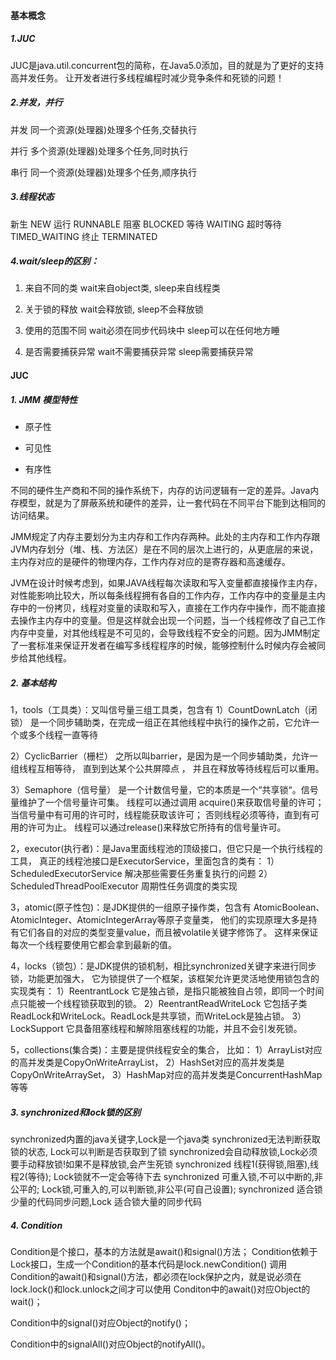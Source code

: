 #### 基本概念
##### 1.JUC
JUC是java.util.concurrent包的简称，在Java5.0添加，目的就是为了更好的支持高并发任务。
让开发者进行多线程编程时减少竞争条件和死锁的问题！

##### 2.并发，并行
并发
同一个资源(处理器)处理多个任务,交替执行

并行
多个资源(处理器)处理多个任务,同时执行

串行
同一个资源(处理器)处理多个任务,顺序执行


##### 3.线程状态
新生      NEW
运行      RUNNABLE
阻塞      BLOCKED
等待      WAITING
超时等待   TIMED_WAITING
终止      TERMINATED


##### 4.wait/sleep的区别：
1. 来自不同的类
wait来自object类, sleep来自线程类

2. 关于锁的释放 
wait会释放锁, sleep不会释放锁

3. 使用的范围不同 
wait必须在同步代码块中
sleep可以在任何地方睡

4. 是否需要捕获异常
wait不需要捕获异常
sleep需要捕获异常

#### JUC

##### 1. JMM 模型特性

- 原子性

- 可见性

- 有序性



不同的硬件生产商和不同的操作系统下，内存的访问逻辑有一定的差异。Java内存模型，就是为了屏蔽系统和硬件的差异，让一套代码在不同平台下能到达相同的访问结果。

JMM规定了内存主要划分为主内存和工作内存两种。此处的主内存和工作内存跟JVM内存划分（堆、栈、方法区）是在不同的层次上进行的，从更底层的来说，主内存对应的是硬件的物理内存，工作内存对应的是寄存器和高速缓存。



JVM在设计时候考虑到，如果JAVA线程每次读取和写入变量都直接操作主内存，对性能影响比较大，所以每条线程拥有各自的工作内存，工作内存中的变量是主内存中的一份拷贝，线程对变量的读取和写入，直接在工作内存中操作，而不能直接去操作主内存中的变量。但是这样就会出现一个问题，当一个线程修改了自己工作内存中变量，对其他线程是不可见的，会导致线程不安全的问题。因为JMM制定了一套标准来保证开发者在编写多线程程序的时候，能够控制什么时候内存会被同步给其他线程。





##### 2. 基本结构

1，tools（工具类）：又叫信号量三组工具类，包含有
1）CountDownLatch（闭锁） 是一个同步辅助类，在完成一组正在其他线程中执行的操作之前，它允许一个或多个线程一直等待

2）CyclicBarrier（栅栏） 之所以叫barrier，是因为是一个同步辅助类，允许一组线程互相等待，
直到到达某个公共屏障点 ， 并且在释放等待线程后可以重用。

3）Semaphore（信号量） 是一个计数信号量，它的本质是一个“共享锁“。信号量维护了一个信号量许可集。
线程可以通过调用 acquire()来获取信号量的许可；当信号量中有可用的许可时，线程能获取该许可；
否则线程必须等待，直到有可用的许可为止。 线程可以通过release()来释放它所持有的信号量许可。

2，executor(执行者)：是Java里面线程池的顶级接口，但它只是一个执行线程的工具，
真正的线程池接口是ExecutorService，里面包含的类有：
1）ScheduledExecutorService 解决那些需要任务重复执行的问题
2）ScheduledThreadPoolExecutor 周期性任务调度的类实现

3，atomic(原子性包)：是JDK提供的一组原子操作类，包含有
AtomicBoolean、AtomicInteger、AtomicIntegerArray等原子变量类，
他们的实现原理大多是持有它们各自的对应的类型变量value，而且被volatile关键字修饰了。
这样来保证每次一个线程要使用它都会拿到最新的值。

4，locks（锁包）：是JDK提供的锁机制，相比synchronized关键字来进行同步锁，功能更加强大，
它为锁提供了一个框架，该框架允许更灵活地使用锁包含的实现类有：
1）ReentrantLock 它是独占锁，是指只能被独自占领，即同一个时间点只能被一个线程锁获取到的锁。
2）ReentrantReadWriteLock 它包括子类ReadLock和WriteLock。ReadLock是共享锁，而WriteLock是独占锁。
3）LockSupport 它具备阻塞线程和解除阻塞线程的功能，并且不会引发死锁。

5，collections(集合类)：主要是提供线程安全的集合， 比如：
1）ArrayList对应的高并发类是CopyOnWriteArrayList，
2）HashSet对应的高并发类是 CopyOnWriteArraySet，
3）HashMap对应的高并发类是ConcurrentHashMap等等





##### 3. synchronized和lock锁的区别

synchronized内置的java关键字,Lock是一个java类
synchronized无法判断获取锁的状态, Lock可以判断是否获取到了锁
synchronized会自动释放锁,Lock必须要手动释放锁!如果不是释放锁,会产生死锁
synchronized 线程1(获得锁,阻塞),线程2(等待); Lock锁就不一定会等待下去
synchronized 可重入锁,不可以中断的,非公平的; Lock锁,可重入的,可以判断锁,非公平(可自己设置);
synchronized 适合锁少量的代码同步问题,Lock 适合锁大量的同步代码



##### 4. Condition

Condition是个接口，基本的方法就是await()和signal()方法；
Condition依赖于Lock接口，生成一个Condition的基本代码是lock.newCondition()
调用Condition的await()和signal()方法，都必须在lock保护之内，就是说必须在lock.lock()和lock.unlock之间才可以使用
Conditon中的await()对应Object的wait()；

Condition中的signal()对应Object的notify()；

Condition中的signalAll()对应Object的notifyAll()。